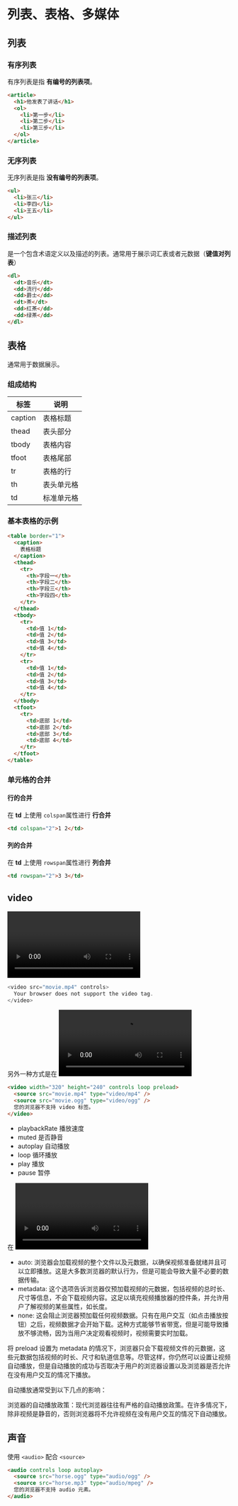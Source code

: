 # 列表、表格、多媒体

## 列表

### 有序列表

有序列表是指 **有编号的列表项**。

```html
<article>
  <h1>他发表了讲话</h1>
  <ol>
    <li>第一步</li>
    <li>第二步</li>
    <li>第三步</li>
  </ol>
</article>
```

### 无序列表

无序列表是指 **没有编号的列表项**。

```html
<ul>
  <li>张三</li>
  <li>李四</li>
  <li>王五</li>
</ul>
```

### 描述列表

是一个包含术语定义以及描述的列表。通常用于展示词汇表或者元数据（**键值对列表**）

```html
<dl>
  <dt>音乐</dt>
  <dd>流行</dd>
  <dd>爵士</dd>
  <dt>茶</dt>
  <dd>红茶</dd>
  <dd>绿茶</dd>
</dl>
```

## 表格

通常用于数据展示。

### 组成结构

| 标签    | 说明       |
| ------- | ---------- |
| caption | 表格标题   |
| thead   | 表头部分   |
| tbody   | 表格内容   |
| tfoot   | 表格尾部   |
| tr      | 表格的行   |
| th      | 表头单元格 |
| td      | 标准单元格 |

### 基本表格的示例

```html
<table border="1">
  <caption>
    表格标题
  </caption>
  <thead>
    <tr>
      <th>字段一</th>
      <th>字段二</th>
      <th>字段三</th>
      <th>字段四</th>
    </tr>
  </thead>
  <tbody>
    <tr>
      <td>值 1</td>
      <td>值 2</td>
      <td>值 3</td>
      <td>值 4</td>
    </tr>
    <tr>
      <td>值 1</td>
      <td>值 2</td>
      <td>值 3</td>
      <td>值 4</td>
    </tr>
  </tbody>
  <tfoot>
    <tr>
      <td>底部 1</td>
      <td>底部 2</td>
      <td>底部 3</td>
      <td>底部 4</td>
    </tr>
  </tfoot>
</table>
```

### 单元格的合并

#### 行的合并

在 **td** 上使用 `colspan`属性进行 **行合并**

```html
<td colspan="2">1 2</td>
```

#### 列的合并

在 **td** 上使用 `rowspan`属性进行 **列合并**

```html
<td rowspan="2">3 3</td>
```

## video

<video> 标签可以直接包含一个 src 属性来指定要播放的视频文件的 URL。

```ts
<video src="movie.mp4" controls>
  Your browser does not support the video tag.
</video>
```

另外一种方式是在 <video> 标签内部使用多个 <source> 标签来指定多个视频源，这样浏览器可以根据自身支持的视频格式选择一个合适的视频文件。

```html
<video width="320" height="240" controls loop preload>
  <source src="movie.mp4" type="video/mp4" />
  <source src="movie.ogg" type="video/ogg" />
  您的浏览器不支持 video 标签。
</video>
```

- playbackRate 播放速度
- muted 是否静音
- autoplay 自动播放
- loop 循环播放
- play 播放
- pause 暂停

在 <video> 标签中，preload 属性用于指示浏览器在用户需要播放视频之前应预加载的视频数据量。这是一个可选属性，旨在帮助提高页面加载完毕后视频的即时播放能力，并可以减少不必要的数据传输（如果用户从未播放该视频）。preload 属性主要有三种值：

- auto: 浏览器会加载视频的整个文件以及元数据，以确保视频准备就绪并且可以立即播放。这是大多数浏览器的默认行为，但是可能会导致大量不必要的数据传输。
- metadata: 这个选项告诉浏览器仅预加载视频的元数据，包括视频的总时长、尺寸等信息，不会下载视频内容。这足以填充视频播放器的控件条，并允许用户了解视频的某些属性，如长度。
- none: 这会阻止浏览器预加载任何视频数据。只有在用户交互（如点击播放按钮）之后，视频数据才会开始下载。这种方式能够节省带宽，但是可能导致播放不够流畅，因为当用户决定观看视频时，视频需要实时加载。

将 preload 设置为 metadata 的情况下，浏览器只会下载视频文件的元数据，这些元数据包括视频的时长、尺寸和轨道信息等。尽管这样，你仍然可以设置让视频自动播放，但是自动播放的成功与否取决于用户的浏览器设置以及浏览器是否允许在没有用户交互的情况下播放。

自动播放通常受到以下几点的影响：

浏览器的自动播放政策：现代浏览器往往有严格的自动播放政策。在许多情况下，除非视频是静音的，否则浏览器将不允许视频在没有用户交互的情况下自动播放。

## 声音

使用 `<audio>` 配合 `<source>`

```html
<audio controls loop autoplay>
  <source src="horse.ogg" type="audio/ogg" />
  <source src="horse.mp3" type="audio/mpeg" />
  您的浏览器不支持 audio 元素。
</audio>
```
